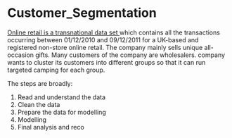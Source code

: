 # Customer_Segmentation

<a href="https://archive.ics.uci.edu/ml/datasets/online+retail"> Online retail is a transnational data set </a> which contains all the transactions occurring between 01/12/2010 and 09/12/2011 for a UK-based and registered non-store online retail. The company mainly sells unique all-occasion gifts. Many customers of the company are wholesalers.
company wants to cluster its customers into different groups so that it can run targeted camping for each group.

The steps are broadly:

1. Read and understand the data
2. Clean the data
3. Prepare the data for modelling
4. Modelling
5. Final analysis and reco
